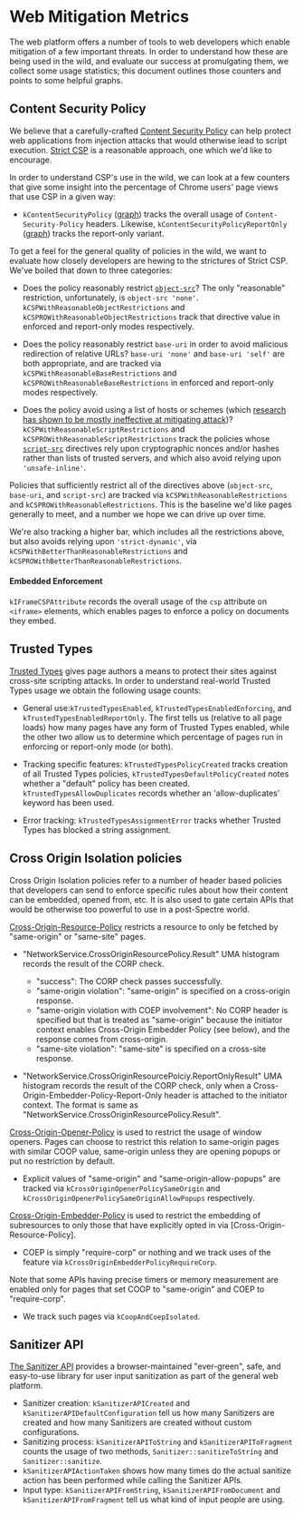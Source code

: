# Web Mitigation Metrics

The web platform offers a number of tools to web developers which enable
mitigation of a few important threats. In order to understand how these are
being used in the wild, and evaluate our success at promulgating them, we
collect some usage statistics; this document outlines those counters and
points to some helpful graphs.

## Content Security Policy

We believe that a carefully-crafted [Content Security Policy][csp] can help
protect web applications from injection attacks that would otherwise lead to
script execution. [Strict CSP][strict-csp] is a reasonable approach, one which
we'd like to encourage.

[csp]: https://w3c.github.io/webappsec-csp/
[strict-csp]: https://csp.withgoogle.com/docs/strict-csp.html

In order to understand CSP's use in the wild, we can look at a few counters that
give some insight into the percentage of Chrome users' page views that use CSP
in a given way:

*   `kContentSecurityPolicy`
    ([graph](https://chromestatus.com/metrics/feature/timeline/popularity/15))
    tracks the overall usage of `Content-Security-Policy` headers. Likewise,
    `kContentSecurityPolicyReportOnly`
    ([graph](https://chromestatus.com/metrics/feature/timeline/popularity/16))
    tracks the report-only variant.

To get a feel for the general quality of policies in the wild, we want to
evaluate how closely developers are hewing to the strictures of Strict CSP.
We've boiled that down to three categories:

*   Does the policy reasonably restrict [`object-src`][object-src]? The only
    "reasonable" restriction, unfortunately, is `object-src 'none'`.
    `kCSPWithReasonableObjectRestrictions` and
    `kCSPROWithReasonableObjectRestrictions` track that directive value in
    enforced and report-only modes respectively.

*   Does the policy reasonably restrict `base-uri` in order to avoid malicious
    redirection of relative URLs? `base-uri 'none'` and `base-uri 'self'` are
    both appropriate, and are tracked via `kCSPWithReasonableBaseRestrictions`
    and `kCSPROWithReasonableBaseRestrictions` in enforced and report-only modes
    respectively.

*   Does the policy avoid using a list of hosts or schemes (which [research has
    shown to be mostly ineffective at mitigating attack][csp-is-dead])?
    `kCSPWithReasonableScriptRestrictions` and
    `kCSPROWithReasonableScriptRestrictions` track the policies whose
    [`script-src`][script-src] directives rely upon cryptographic nonces and/or
    hashes rather than lists of trusted servers, and which also avoid relying
    upon `'unsafe-inline'`.

Policies that sufficiently restrict all of the directives above (`object-src`,
`base-uri`, and `script-src`) are tracked via `kCSPWithReasonableRestrictions`
and `kCSPROWithReasonableRestrictions`. This is the baseline we'd like pages
generally to meet, and a number we hope we can drive up over time.

We're also tracking a higher bar, which includes all the restrictions above,
but also avoids relying upon `'strict-dynamic'`, via
`kCSPWithBetterThanReasonableRestrictions` and
`kCSPROWithBetterThanReasonableRestrictions`.

[object-src]: https://w3c.github.io/webappsec-csp/#directive-object-src
[base-uri]: https://w3c.github.io/webappsec-csp/#directive-base-uri
[script-src]: https://w3c.github.io/webappsec-csp/#directive-script-src
[csp-is-dead]: https://research.google/pubs/pub45542/

#### Embedded Enforcement

`kIFrameCSPAttribute` records the overall usage of the `csp` attribute on
`<iframe>` elements, which enables pages to enforce a policy on documents
they embed.

## Trusted Types

[Trusted Types][tt] gives page authors a means to protect their sites against
cross-site scripting attacks. In order to understand real-world Trusted Types
usage we obtain the following usage counts:

* General use:`kTrustedTypesEnabled`, `kTrustedTypesEnabledEnforcing`, and
  `kTrustedTypesEnabledReportOnly`. The first tells us (relative to all page
  loads) how many pages have any form of Trusted Types enabled, while the other
  two allow us to determine which percentage of pages run in enforcing or
  report-only mode (or both).

* Tracking specific features: `kTrustedTypesPolicyCreated` tracks
  creation of all Trusted Types policies, `kTrustedTypesDefaultPolicyCreated`
  notes whether a "default" policy has been created. `kTrustedTypesAllowDuplicates`
  records whether an 'allow-duplicates' keyword has been used.

* Error tracking: `kTrustedTypesAssignmentError` tracks whether Trusted Types
  has blocked a string assignment.

[tt]: https://github.com/w3c/webappsec-trusted-types/

## Cross Origin Isolation policies

Cross Origin Isolation policies refer to a number of header based policies that
developers can send to enforce specific rules about how their content can be
embedded, opened from, etc. It is also used to gate certain APIs that would be
otherwise too powerful to use in a post-Spectre world.

[Cross-Origin-Resource-Policy][corp] restricts a resource to only be fetched by
"same-origin" or "same-site" pages.

* "NetworkService.CrossOriginResourcePolicy.Result" UMA histogram records the
  result of the CORP check.

  * "success": The CORP check passes successfully.
  * "same-origin violation": "same-origin" is specified on a cross-origin
    response.
  * "same-origin violation with COEP involvement": No CORP header
    is specified but that is treated as "same-origin" because the initiator
    context enables Cross-Origin Embedder Policy (see below), and the response
    comes from cross-origin.
  * "same-site violation": "same-site" is specified on a cross-site response.

* "NetworkService.CrossOriginResourcePolciy.ReportOnlyResult" UMA histogram
  records the result of the CORP check, only when a
  Cross-Origin-Embedder-Policy-Report-Only header is attached to the initiator
  context. The format is same as
  "NetworkService.CrossOriginResourcePolicy.Result".

[Cross-Origin-Opener-Policy][coop] is used to restrict the usage of window
openers. Pages can choose to restrict this relation to same-origin pages with
similar COOP value, same-origin unless they are opening popups or put no
restriction by default.

* Explicit values of "same-origin" and "same-origin-allow-popups" are tracked
  via `kCrossOriginOpenerPolicySameOrigin` and
  `kCrossOriginOpenerPolicySameOriginAllowPopups` respectively.

[Cross-Origin-Embedder-Policy][coep] is used to restrict the embedding of
subresources to only those that have explicitly opted in via
[Cross-Origin-Resource-Policy].

* COEP is simply "require-corp" or nothing and we track uses of the feature via
  `kCrossOriginEmbedderPolicyRequireCorp`.

Note that some APIs having precise timers or memory measurement are enabled only
for pages that set COOP to "same-origin" and COEP to "require-corp".

* We track such pages via `kCoopAndCoepIsolated`.


[corp]: https://developer.mozilla.org/en-US/docs/Web/HTTP/Cross-Origin_Resource_Policy_(CORP)
[coep]: https://wicg.github.io/cross-origin-embedder-policy/
[coop]: https://gist.github.com/annevk/6f2dd8c79c77123f39797f6bdac43f3e

## Sanitizer API

[The Sanitizer API][sanitizer] provides a browser-maintained "ever-green", safe,
and easy-to-use library for user input sanitization as part of the general web
platform.

* Sanitizer creation: `kSanitizerAPICreated` and
  `kSanitizerAPIDefaultConfiguration` tell us how many Sanitizers are
  created and how many Sanitizers are created without custom configurations.
* Sanitizing process: `kSanitizerAPIToString` and
  `kSanitizerAPIToFragment` counts the usage of two methods,
  `Sanitizer::sanitizeToString` and `Sanitizer::sanitize`.
* `kSanitizerAPIActionTaken` shows how many times do the
  actual sanitize action has been performed while calling the Sanitizer APIs.
* Input type: `kSanitizerAPIFromString`, `kSanitizerAPIFromDocument` and
  `kSanitizerAPIFromFragment` tell us what kind of input people are using.

[sanitizer]: https://wicg.github.io/sanitizer-api/

